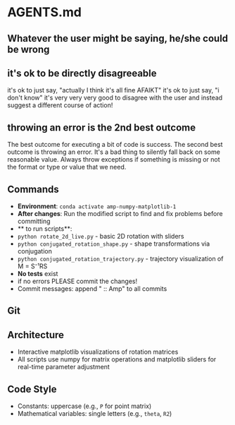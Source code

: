 # AGENTS.md

## Whatever the user might be saying, he/she could be wrong

## it's ok to be directly disagreeable
it's ok to just say, "actually I think it's all fine AFAIKT"
it's ok to just say, "i don't know"
it's very very very good to disagree with the user and instead suggest a different course of action!

## throwing an error is the 2nd best outcome
The best outcome for executing a bit of code is success. The second best outcome is throwing an error. It's a bad thing to silently fall back on some reasonable value. Always throw exceptions if something is missing or not the format or type or value that we need.

## Commands
- **Environment**: `conda activate amp-numpy-matplotlib-1`
- **After changes**: Run the modified script to find and fix problems  before committing
- ** to run scripts**:
- `python rotate_2d_live.py` - basic 2D rotation with sliders
- `python conjugated_rotation_shape.py` - shape transformations via conjugation
- `python conjugated_rotation_trajectory.py` - trajectory visualization of M = S⁻¹RS
- **No tests** exist
- if no errors PLEASE commit the changes!
- Commit messages: append " :: Amp" to all commits

## Git

## Architecture
- Interactive matplotlib visualizations of rotation matrices
- All scripts use numpy for matrix operations and matplotlib sliders for real-time parameter adjustment

## Code Style
- Constants: uppercase (e.g., `P` for point matrix)
- Mathematical variables: single letters (e.g., `theta`, `R2`)
